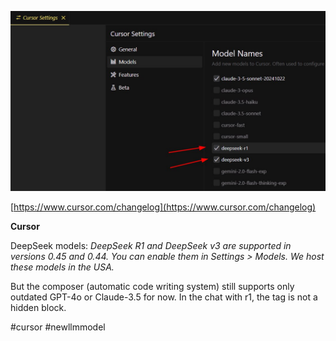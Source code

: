 <!--
date: 2025-01-30T23:36:07
photo: ![Photo](2025-01-30-23-36-07.jpg)


-->

![Photo](2025-01-30-23-36-07.jpg)

[https://www.cursor.com/changelog](https://www.cursor.com/changelog)

**Cursor** 

DeepSeek models: _DeepSeek R1 and DeepSeek v3 are supported in versions 0.45 and 0.44. You can enable them in Settings > Models. We host these models in the USA._ 

But the composer (automatic code writing system) still supports only outdated GPT-4o or Claude-3.5 for now. In the chat with r1, the <think> tag is not a hidden block.


 #cursor #newllmmodel